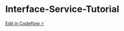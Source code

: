 # Interface-Service-Tutorial

[Edit in Codeflow ⚡️](https://stackblitz.com/~/github.com/priyankapatil94/Interface-Service-Tutorial)